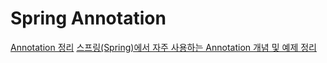 # Spring Annotation

[Annotation 정리](https://velog.io/@gillog/Spring-Annotation-%EC%A0%95%EB%A6%AC)
[스프링(Spring)에서 자주 사용하는 Annotation 개념 및 예제 정리](https://melonicedlatte.com/2021/07/18/182600.html)